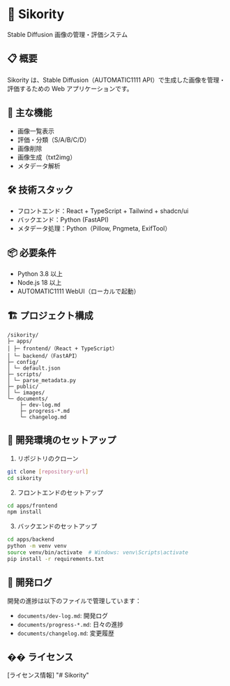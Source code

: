 # 🎨 Sikority

Stable Diffusion 画像の管理・評価システム

## 📋 概要

Sikority は、Stable Diffusion（AUTOMATIC1111 API）で生成した画像を管理・評価するための Web アプリケーションです。

## 🚀 主な機能

- 画像一覧表示
- 評価・分類（S/A/B/C/D）
- 画像削除
- 画像生成（txt2img）
- メタデータ解析

## 🛠️ 技術スタック

- フロントエンド：React + TypeScript + Tailwind + shadcn/ui
- バックエンド：Python (FastAPI)
- メタデータ処理：Python（Pillow, Pngmeta, ExifTool）

## 📦 必要条件

- Python 3.8 以上
- Node.js 18 以上
- AUTOMATIC1111 WebUI（ローカルで起動）

## 🏗️ プロジェクト構成

```
/sikority/
├─ apps/
│ ├─ frontend/（React + TypeScript）
│ └─ backend/（FastAPI）
├─ config/
│ └─ default.json
├─ scripts/
│ └─ parse_metadata.py
├─ public/
│ └─ images/
└─ documents/
    ├─ dev-log.md
    ├─ progress-*.md
    └─ changelog.md
```

## 🚀 開発環境のセットアップ

1. リポジトリのクローン

```bash
git clone [repository-url]
cd sikority
```

2. フロントエンドのセットアップ

```bash
cd apps/frontend
npm install
```

3. バックエンドのセットアップ

```bash
cd apps/backend
python -m venv venv
source venv/bin/activate  # Windows: venv\Scripts\activate
pip install -r requirements.txt
```

## 📝 開発ログ

開発の進捗は以下のファイルで管理しています：

- `documents/dev-log.md`: 開発ログ
- `documents/progress-*.md`: 日々の進捗
- `documents/changelog.md`: 変更履歴

## �� ライセンス

[ライセンス情報]
"# Sikority" 
